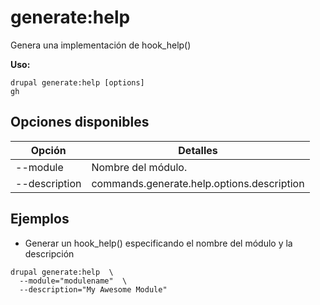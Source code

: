 # generate:help
Genera una implementación de hook_help()

**Uso:**
```
drupal generate:help [options]
gh
```

## Opciones disponibles
Opción | Detalles
-------|-------------
--module | Nombre del módulo.
--description | commands.generate.help.options.description

## Ejemplos
* Generar un hook_help() especificando el nombre del módulo y la descripción
```
drupal generate:help  \
  --module="modulename"  \
  --description="My Awesome Module"
```
